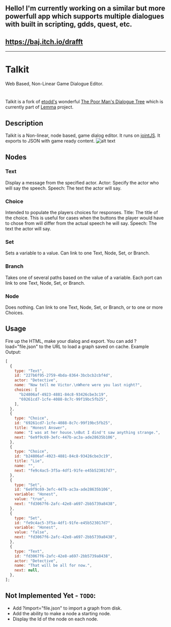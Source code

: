 ## Hello! I'm currently working on a similar but more powerfull app which supports multiple dialogues with built in scripting, gdds, quest, etc.

## https://baj.itch.io/drafft

---

# Talkit

Web Based, Non-Linear Game Dialogue Editor.

#

Talkit is a fork of [etodd's](https://github.com/etodd) wonderful [The Poor Man's Dialogue Tree](https://etodd.io/2014/05/16/the-poor-mans-dialogue-tree/) which is currently part of [Lemma](https://github.com/etodd/Lemma) project.

## Description

Talkit is a Non-linear, node based, game dialog editor.
It runs on [jointJS](https://www.jointjs.com/). It exports to JSON with game ready content.
![alt text](https://i.imgur.com/7lu8NIy.png?1)

## Nodes

### Text

Display a message from the specified actor.
Actor: Specify the actor who will say the speech.
Speech: The text the actor will say.

### Choice

Intended to populate the players choices for responses.
Title: The title of the choice. This is useful for cases when the buttons the player would have to chose from
will differ from the actual speech he will say.
Speech: The text the actor will say.

### Set

Sets a variable to a value. Can link to one Text, Node, Set, or Branch.

### Branch

Takes one of several paths based on the value of a variable. Each port can link to one Text, Node, Set, or Branch.

### Node

Does nothing. Can link to one Text, Node, Set, or Branch, or to one or more Choices.

## Usage

Fire up the HTML, make your dialog and export.
You can add ?load="file.json" to the URL to load a graph saved on cache.
Example Output:

```javascript
[
  {
    type: "Text",
    id: "227b6f95-2759-4bda-8364-3bcbcb2cbf4d",
    actor: "Detective",
    name: "Now tell me Victor.\nWhere were you last night?",
    choices: [
      "b24806af-4923-4881-84c8-93426cbe3c19",
      "69261cd7-1cfe-4088-8c7c-99f19bc5fb25",
    ],
  },
  {
    type: "Choice",
    id: "69261cd7-1cfe-4088-8c7c-99f19bc5fb25",
    title: "Honest Answer",
    name: "I was at her house.\nBut I dind't saw anything strange.",
    next: "6e9f9c69-3efc-447b-ac3a-ade28635b106",
  },
  {
    type: "Choice",
    id: "b24806af-4923-4881-84c8-93426cbe3c19",
    title: "Lie",
    name: "",
    next: "fe9c4ac5-3f5a-4df1-91fe-e45b523017d7",
  },
  {
    type: "Set",
    id: "6e9f9c69-3efc-447b-ac3a-ade28635b106",
    variable: "Honest",
    value: "true",
    next: "fd3067f6-2afc-42e8-a697-2bb5739a8438",
  },
  {
    type: "Set",
    id: "fe9c4ac5-3f5a-4df1-91fe-e45b523017d7",
    variable: "Honest",
    value: "false",
    next: "fd3067f6-2afc-42e8-a697-2bb5739a8438",
  },
  {
    type: "Text",
    id: "fd3067f6-2afc-42e8-a697-2bb5739a8438",
    actor: "Detective",
    name: "That will be all for now.",
    next: null,
  },
];
```

## Not Implemented Yet - `TODO`:

- Add ?import="file.json" to import a graph from disk.
- Add the ability to make a node a starting node.
- Display the Id of the node on each node.
